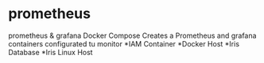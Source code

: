 # prometheus
prometheus &amp; grafana Docker Compose
Creates a Prometheus and grafana containers
configurated tu monitor
*IAM Container
*Docker Host
*Iris Database
*Iris Linux Host
